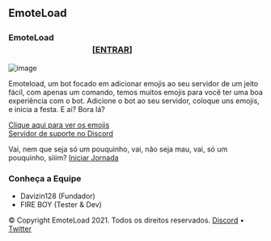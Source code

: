 ## EmoteLoad
### EmoteLoad  ㅤㅤㅤㅤㅤㅤㅤㅤㅤㅤㅤㅤㅤㅤㅤㅤㅤㅤㅤㅤㅤㅤㅤㅤㅤㅤㅤㅤㅤㅤㅤㅤㅤㅤㅤㅤㅤㅤ[[**ENTRAR**]](https://discord.com/oauth2/authorize?client_id=817408987426455592&scope=bot%20applications.commands&permissions=2147483647)

![image](https://cdn.discordapp.com/attachments/822621497272303698/901282019085008956/EL_500.png)

Emoteload, um bot focado em adicionar emojis ao seu servidor de um jeito fácil, com apenas um comando, temos muitos emojis para você ter uma boa experiência com o bot.
Adicione o bot ao seu servidor, coloque uns emojis, e inicia a festa. E ai? Bora lá?

[Clique aqui para ver os emojis](https://fireboydev.github.me/emoteload-emojis)   
[Servidor de suporte no Discord](https://discord.gg/v6Srh9fr)

Vai, nem que seja só um pouquinho, vai, não seja mau, vai, só um pouquinho, siiim?
[Iniciar Jornada](https://discord.com/oauth2/authorize?client_id=817408987426455592&scope=bot%20applications.commands&permissions=2147483647)


### Conheça a Equipe
- Davizin128 (Fundador)
- FIRE BOY (Tester & Dev)


© Copyright EmoteLoad 2021. Todos os direitos reservados. [Discord](https://discord.gg/v6Srh9fr) • [Twitter](https://twitter.com/FIREBOYOFC) 
